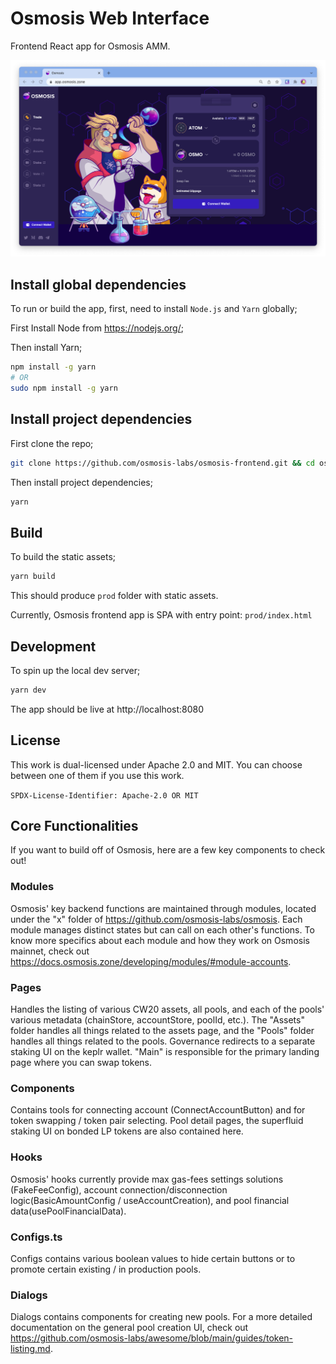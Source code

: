 # Osmosis Web Interface
Frontend React app for Osmosis AMM.

![](../assets/welcome.png)

## Install global dependencies
To run or build the app, first, need to install `Node.js` and `Yarn` globally;

First Install Node from https://nodejs.org/;

Then install Yarn;
```bash
npm install -g yarn
# OR
sudo npm install -g yarn
```

## Install project dependencies
First clone the repo;
```bash
git clone https://github.com/osmosis-labs/osmosis-frontend.git && cd osmosis-frontend
```

Then install project dependencies;
```bash
yarn
```

## Build
To build the static assets;
```bash
yarn build
```
This should produce `prod` folder with static assets.

Currently, Osmosis frontend app is SPA with entry point: `prod/index.html`

## Development
To spin up the local dev server;
```bash
yarn dev
```
The app should be live at http://localhost:8080

## License

This work is dual-licensed under Apache 2.0 and MIT.
You can choose between one of them if you use this work.

`SPDX-License-Identifier: Apache-2.0 OR MIT`

## Core Functionalities
If you want to build off of Osmosis, here are a few key components to check out!
### Modules
Osmosis' key backend functions are maintained through modules, located under the "x" folder of https://github.com/osmosis-labs/osmosis. Each module manages distinct states but can call on each other's functions. To know more specifics about each module and how they work on Osmosis mainnet, check out https://docs.osmosis.zone/developing/modules/#module-accounts.

### Pages 
Handles the listing of various CW20 assets, all pools, and each of the pools' various metadata (chainStore, accountStore, poolId, etc.). The "Assets" folder handles all things related to the assets page, and the "Pools" folder handles all things related to the pools. Governance redirects to a separate staking UI on the keplr wallet. "Main" is responsible for the primary landing page where you can swap tokens.

### Components
Contains tools for connecting account (ConnectAccountButton) and for token swapping / token pair selecting. Pool detail pages, the superfluid staking UI on bonded LP tokens are also contained here.

### Hooks
Osmosis' hooks currently provide max gas-fees settings solutions (FakeFeeConfig), account connection/disconnection logic(BasicAmountConfig / useAccountCreation), and pool financial data(usePoolFinancialData).
### Configs.ts
Configs contains various boolean values to hide certain buttons or to promote certain existing / in production pools.

### Dialogs
Dialogs contains components for creating new pools. For a more detailed documentation on the general pool creation UI, check out https://github.com/osmosis-labs/awesome/blob/main/guides/token-listing.md.